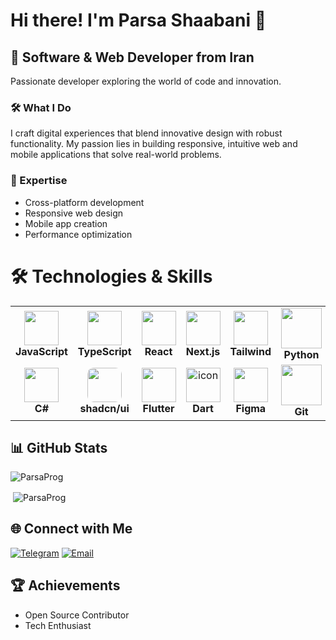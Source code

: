 # Hi there! I'm Parsa Shaabani 👋

## 🚀 Software & Web Developer from Iran
Passionate developer exploring the world of code and innovation.

### 🛠️ What I Do
I craft digital experiences that blend innovative design with robust functionality. My passion lies in building responsive, intuitive web and mobile applications that solve real-world problems.

### 🌟 Expertise
- Cross-platform development
- Responsive web design
- Mobile app creation
- Performance optimization

# 🛠️ Technologies & Skills
<div align="start">

<table>
<tr>
<td align="center" width="90">
<img src="https://techstack-generator.vercel.app/js-icon.svg" width="55" height="55" />
<br><b>JavaScript</b>
</td>
<td align="center" width="90">
<img src="https://techstack-generator.vercel.app/ts-icon.svg" width="55" height="55" />
<br><b>TypeScript</b>
</td>
<td align="center" width="90">
<img src="https://techstack-generator.vercel.app/react-icon.svg" width="55" height="55" />
<br><b>React</b>
</td>
<td align="center" width="90">
<img src="https://skillicons.dev/icons?i=nextjs&theme=dark" width="55" height="55" />
<br><b>Next.js</b>
</td>
<td align="center" width="90">
<img src="https://skillicons.dev/icons?i=tailwind" width="55" height="55" />
<br><b>Tailwind</b>
</td>
        <td align="center" width="96">
            <img src="https://techstack-generator.vercel.app/python-icon.svg" width="65" height="65" />
            <br><b>Python</b>
        </td>
</tr>
<tr>
<td align="center" width="90">
<img src="https://techstack-generator.vercel.app/csharp-icon.svg" width="55" height="55" />
<br><b>C#</b>
</td>
<td align="center" width="90">
<img src="https://avatars.githubusercontent.com/u/139895814?s=200&v=4" width="55" height="55" style="border-radius: 10px;" />
<br><b>shadcn/ui</b>
</td>
<td align="center" width="90">
<img src="https://docs.flutter.dev/assets/images/flutter-logo-sharing.png" width="55" height="55" />
<br><b>Flutter</b>
</td>
<td align="center" width="90">
<img src="https://d2r9phh2n9g4lt.cloudfront.net/website/product-images/Dart.png" alt="icon" width="55" height="55"" width="55" height="55" />
<br><b>Dart</b>
</td>
<td align="center" width="90">
<img src="https://skillicons.dev/icons?i=figma" width="55" height="55" />
<br><b>Figma</b>
</td>
        <td align="center" width="96">
            <img src="https://upload.wikimedia.org/wikipedia/commons/thumb/3/3f/Git_icon.svg/2048px-Git_icon.svg.png"
                width="65" height="65" />
            <br><b>Git</b>
        </td>
</tr>
</table>

</div>


## 📊 GitHub Stats
<p><img align="center" src="https://github-readme-stats.vercel.app/api/top-langs?username=ParsaProg&show_icons=true&theme=tokyonight&locale=en&layout=compact" alt="ParsaProg" /></p>

<p>&nbsp;<img align="center" src="https://github-readme-stats.vercel.app/api?username=ParsaProg&show_icons=true&theme=tokyonight&locale=en" alt="ParsaProg" /></p>


## 🌐 Connect with Me
[![Telegram](https://img.shields.io/badge/Telegram-@Parsa__Shaabani-blue?style=flat-square&logo=telegram)](https://t.me/Parsa_Shaabani)
[![Email](https://img.shields.io/badge/Email-parsashaabani3@gmail.com-red?style=flat-square&logo=gmail)](mailto:parsashaabani3@gmail.com)

## 🏆 Achievements
- Open Source Contributor
- Tech Enthusiast
